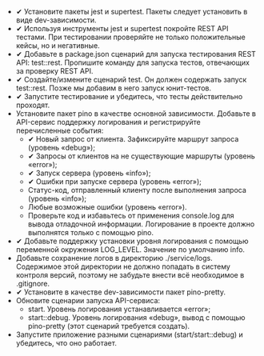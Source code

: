 * ✔ Установите пакеты jest и supertest. Пакеты следует установить в виде dev-зависимости.
* ✔ Используя инструменты jest и supertest покройте REST API тестами. При тестировании проверяйте не только положительные кейсы, но и негативные.
* ✔ Добавьте в package.json сценарий для запуска тестирования REST API: test::rest. Пропишите команду для запуска тестов, отвечающих за проверку REST API.
* ✔ Создайте/измените сценарий test. Он должен содержать запуск test::rest. Позже мы добавим в него запуск юнит-тестов.
* ✔ Запустите тестирование и убедитесь, что тесты действительно проходят.
* Установите пакет pino в качестве основной зависимости. Добавьте в API-сервис поддержку логирования и регистрируйте перечисленные события:
    * ✔ Новый запрос от клиента. Зафиксируйте маршрут запроса (уровень «debug»);
    * ✔ Запросы от клиентов на не существующие маршруты (уровень «error»);
    * ✔ Запуск сервера (уровень «info»);
    * ✔ Ошибки при запуске сервера (уровень «error»);
    * Статус-код, отправленный клиенту после выполнения запроса (уровень «info»);
    * Любые возможные ошибки (уровень «error»).
    * Проверьте код и избавьтесь от применения console.log для вывода отладочной информации. Логирование в проекте должно выполнятся только с помощью pino.
* ✔ Добавьте поддержку установки уровня логирования с помощью переменной окружения LOG_LEVEL. Значение по умолчанию info.
* Добавьте сохранение логов в директорию ./service/logs. Содержимое этой директории не должно попадать в систему контроля версий, поэтому не забудьте внести всё необходимое в .gitignore.
* ✔ Установите в качестве dev-зависимости пакет pino-pretty.
* Обновите сценарии запуска API-сервиса:
    * start. Уровень логирования устанавливается «error»;
    * start::debug. Уровень логирования «debug», вывод с помощью pino-pretty (этот сценарий требуется создать).
* Запустите приложение разными сценариями (start/start::debug) и убедитесь, что оно работает.
